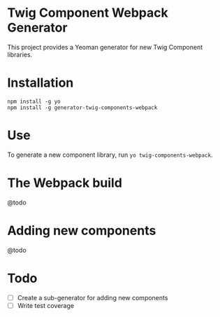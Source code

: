 # Twig Component Webpack Generator

This project provides a Yeoman generator for new Twig Component libraries.

# Installation

```
npm install -g yo
npm install -g generator-twig-components-webpack
```

# Use

To generate a new component library, run `yo twig-components-webpack`.

# The Webpack build

@todo

# Adding new components

@todo

# Todo

- [ ] Create a sub-generator for adding new components
- [ ] Write test coverage
